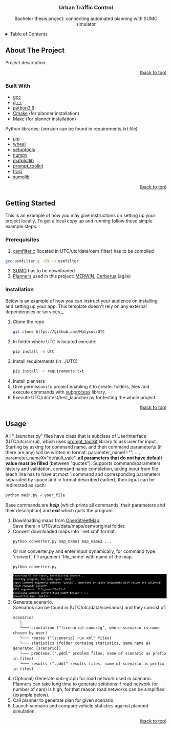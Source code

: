 <div id="top"></div>


<!-- PROJECT LOGO -->
<br />
<div align="center">
  <h3 align="center">Urban Traffic Control</h3>

  <p align="center">
    Bachelor thesis project: connecting automated planning with SUMO simulator
  </p>
</div>



<!-- TABLE OF CONTENTS -->
<details>
  <summary>Table of Contents</summary>
  <ol>
    <li>
      <a href="#about-the-project">About The Project</a>
      <ul>
        <li><a href="#built-with">Built With</a></li>
      </ul>
    </li>
    <li>
      <a href="#getting-started">Getting Started</a>
      <ul>
        <li><a href="#prerequisites">Prerequisites</a></li>
        <li><a href="#installation">Installation</a></li>
      </ul>
    </li>
    <li>
      <a href="#usafe">Usage</a>
    </li>
  </ol>
</details>



<!-- ABOUT THE PROJECT -->
## About The Project



Project description.

<p align="right">(<a href="#top">back to top</a>)</p>



### Built With

* [gcc]()
* [g++]()
* [python3.9]()
* [Cmake]() (for planner installation)
* [Make]() (for planner installation)

Python libraries: (version can be found in requirements.txt file)
* [pip](https://pypi.org/project/pip/)
* [wheel](https://pypi.org/project/wheel/)
* [setuptools](https://pypi.org/project/setuptools/)
* [numpy](https://numpy.org/)
* [matplotlib](https://matplotlib.org/)
* [prompt_toolkit](https://python-prompt-toolkit.readthedocs.io/en/master/)
* [traci](https://pypi.org/project/traci/)
* [sumolib](https://pypi.org/project/sumolib/)

<p align="right">(<a href="#top">back to top</a>)</p>



<!-- GETTING STARTED -->
## Getting Started

This is an example of how you may give instructions on setting up your project locally.
To get a local copy up and running follow these simple example steps.

### Prerequisites


1) [osmfilter.c](https://wiki.openstreetmap.org/wiki/Osmfilter) (located in UTC/utc/data/osm_filter) has to be compiled
  ```sh
  gcc osmfilter.c -O3 -o osmfilter
  ```
2) [SUMO](https://www.eclipse.org/sumo/) has to be downloaded
3) [Planners](https://ipc2018-classical.bitbucket.io/#description) 
used in this project: [MERWIN](https://bitbucket.org/ipc2018-classical/team14/src/ipc-2018-seq-agl/), 
[Cerberus](https://bitbucket.org/ipc2018-classical/team15/src/ipc-2018-seq-agl/) (agile)

### Installation

Below is an example of how you can instruct your audience on installing and setting up your app. This template doesn't rely on any external dependencies or services._

1. Clone the repo
   ```sh
   git clone https://github.com/Matyxus/UTC
   ```
2. In folder where UTC is located execute:
   ```sh
   pip install -e UTC
   ```
3. Install requirements (in ../UTC)
   ```sh
   pip install -r requirements.txt
   ```
4. Install planners
5. Give permission to project enabling it to create: folders, files and execute
commands with [subprocess](https://docs.python.org/3/library/subprocess.html) library.
6. Execute UTC/utc/test/test_launcher.py for testing the whole project

<p align="right">(<a href="#top">back to top</a>)</p>



<!-- USAGE EXAMPLES -->
## Usage

All "_launcher.py" files have class that is subclass of UserInterface (UTC/utc/src/ui), which uses
[prompt_toolkit](https://python-prompt-toolkit.readthedocs.io/en/master/) library to ask
user for input. Starting by asking for command name, and then command parameter\s (if there are any) will be written
in format: parameter_name1="", ..., parameter_nameX="default_vale", **all parameters that do not have default value
must be filled** (between "quotes"). Supports command/parameters history and validation, command name completion,
taking input from file (each line has to have at most 1 command and corresponding parameters separated by space
and in format described earlier),
then input can be redirected as such:
   ```sh
   python main.py < your_file
   ```
Base commands are **_help_** (which prints all commands, their parameters and their description) and **_exit_** which quits
the program.

1. Downloading maps from [OpenStreetMap](https://www.openstreetmap.org/). \
Save them in UTC/utc/data/maps/osm/original folder.
2. Convert downloaded maps into '.net.xml' format.
   ```sh
   python converter.py map_name1 map_name2 ...
   ```
   Or run converter.py and enter input dynamically, for command type 'convert',
   fill argument 'file_name' with name of the map.
   ```sh
   python converter.py
   ```
   ![converter example](Images/converter_input_example.PNG)
3. Generate scenario. \
Scenarios can be found in (UTC/utc/data/scenarios) and they consist of: 
   ```
   scenarios
      |
      └─── simulation ("[scenario].sumocfg", where scenario is name chosen by user)
      └─── routes ("[scenario].ruo.xml" files)   
      └─── statistics (folder containg statistics, same name as generated [scenario])
      └─── problems (".pddl" problem files, name of scenario as prefix in files)
      └─── results (".pddl" results files, name of scenario as prefix in files)
   ```
4. (Optional) Generate sub-graph for road network used in scenario. \
Planners can take long time to generate solutions if road network (or number of cars)
is high, for that reason road networks can be simplified (example below).
5. Call planner to generate plan for given scenario.
6. Launch scenario and compare vehicle statistics against planned simulation.

<p align="right">(<a href="#top">back to top</a>)</p>










